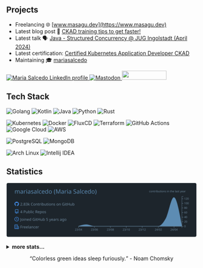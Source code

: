 
  <!--<a href="https://www.masagu.dev" target="_blank" rel="noreferrer"><img align="center" alt="Maria Salcedo logo" src="https://masagu.mo.cloudinary.net/logo.png" width="200" /></a> -->

## Projects

- Freelancing :globe_with_meridians: [www.masagu.dev](https://www.masagu.dev)
- Latest blog post :page_facing_up: [CKAD training tips to get faster!](http://www.masagu.dev/blog/k8s-quick-tips/)
- Latest talk :speaking_head: [Java - Structured Concurrency @ JUG Ingolstadt (April 2024)](https://talks.masagu.dev/java-structured-concurrency)
- Latest certification: [Certified Kubernetes Application Developer CKAD](https://www.credly.com/badges/5f445c1e-bbcd-495d-8559-607f971b0dd9)
- Maintaining :mortar_board: [mariasalcedo](https://github.com/mariasalcedo)

<p align="left">
  <a href="https://www.linkedin.com/in/maria-salcedo-g/">
    <img alt="Maria Salcedo LinkedIn profile" src="https://img.shields.io/badge/linkedin-%230077B5.svg?style=flat&logo=linkedin&logoColor=white&color=gray" />
  </a>
  <a rel="me" href="https://mastodon.green/@masagu">
    <img alt="Mastodon" src="https://img.shields.io/static/v1?style=flat&message=Mastodon&color=6364FF&logo=mastodon&logoColor=white&label=" />
  </a>
  <a href="https://www.freelancermap.de/profil/maria-salcedo-guzman" target="_blank" title="Profil von Maria Salcedo Guzman auf www.freelancermap.de">
    <img loading="lazy" style="width:118px; height:24px" src="https://www.freelancermap.de/images/widgets/dashboard/fm-profile-badge-yankee.svg">
  </a>           
</p>

## Tech Stack

<p>

![Golang](https://img.shields.io/badge/go-00ADD8?style=for-the-badge&logo=go&logoColor=white)
![Kotlin](https://img.shields.io/badge/Kotlin-7F52FF?style=for-the-badge&logo=kotlin&logoColor=white)
![Java](https://img.shields.io/badge/Java-CB3837?style=for-the-badge&logo=java&logoColor=white)
![Python](https://img.shields.io/badge/Python-3776AB?style=for-the-badge&logo=python&logoColor=white)
![Rust](https://img.shields.io/badge/Rust-000000?style=for-the-badge&logo=rust&logoColor=white)

</p>
<p>

![Kubernetes](https://img.shields.io/badge/Kubernetes-326CE5?style=flat&logo=kubernetes&logoColor=white)
![Docker](https://img.shields.io/badge/docker-%230db7ed.svg?style=flat&logo=docker&logoColor=white)
![FluxCD](https://img.shields.io/badge/FluxCD-5468FF?style=flat&logo=flux&logoColor=white)
![Terraform](https://img.shields.io/badge/terraform-%235835CC.svg?style=flat&logo=terraform&logoColor=white)
![GitHub Actions](https://img.shields.io/badge/github%20actions-%232671E5.svg?style=flat&logo=githubactions&logoColor=white)
![Google Cloud](https://img.shields.io/badge/Google%20Cloud-4285F4?style=flat&logo=google+cloud&logoColor=white)
![AWS](https://img.shields.io/badge/AWS-%23FF9900.svg?style=flat&logo=amazon-aws&logoColor=white)

</p>
<p>

![PostgreSQL](https://img.shields.io/badge/PostgreSQL-4169E1?style=flat&logo=postgresql&logoColor=white)
![MongoDB](https://img.shields.io/badge/MongoDB-47A248?style=flat&logo=mongodb&logoColor=white)

</p>
<p>

![Arch Linux](https://img.shields.io/badge/Arch%20Linux-FCC624?style=flat&logo=arch+linux&logoColor=black)
![Intellij IDEA](https://img.shields.io/badge/Intellij%20IDEA-000000?style=flat&logo=intellij+idea&logoColor=white)

</p>


## Statistics

[![](https://raw.githubusercontent.com/mariasalcedo/mariasalcedo/main/profile-summary-card-output/city_lights/0-profile-details.svg)](https://github.com/vn7n24fzkq/github-profile-summary-cards)
<details>
  <summary><b>more stats...</b></summary>

[![](https://raw.githubusercontent.com/mariasalcedo/mariasalcedo/main/profile-summary-card-output/city_lights/1-repos-per-language.svg)](https://github.com/vn7n24fzkq/github-profile-summary-cards) [![](https://raw.githubusercontent.com/mariasalcedo/mariasalcedo/main/profile-summary-card-output/city_lights/2-most-commit-language.svg)](https://github.com/vn7n24fzkq/github-profile-summary-cards)
[![](https://raw.githubusercontent.com/mariasalcedo/mariasalcedo/main/profile-summary-card-output/city_lights/3-stats.svg)](https://github.com/vn7n24fzkq/github-profile-summary-cards) [![](https://raw.githubusercontent.com/mariasalcedo/mariasalcedo/main/profile-summary-card-output/city_lights/4-productive-time.svg)](https://github.com/vn7n24fzkq/github-profile-summary-cards)

</details>

<p align="center"><q>Colorless green ideas sleep furiously.</q> - Noam Chomsky</p>

